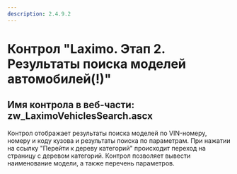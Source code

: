 ```yaml
---
description: 2.4.9.2
---
```


# Контрол "Laximo. Этап 2. Результаты поиска моделей автомобилей\(!\)"

## Имя контрола в веб-части: zw\_LaximoVehiclesSearch.ascx

Контрол отображает результаты поиска моделей по VIN-номеру, номеру и коду кузова и результаты поиска по параметрам. При нажатии на ссылку "Перейти к дереву категорий" происходит переход на страницу с деревом категорий. Контрол позволяет вывести наименование модели, а также перечень параметров.


